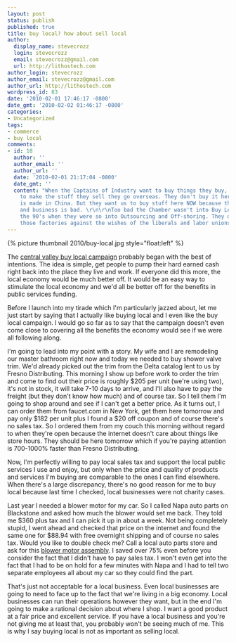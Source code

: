 ```yaml
---
layout: post
status: publish
published: true
title: buy local? how about sell local
author:
  display_name: stevecrozz
  login: stevecrozz
  email: stevecrozz@gmail.com
  url: http://lithostech.com
author_login: stevecrozz
author_email: stevecrozz@gmail.com
author_url: http://lithostech.com
wordpress_id: 83
date: '2010-02-01 17:46:17 -0800'
date_gmt: '2010-02-02 01:46:17 -0800'
categories:
- Uncategorized
tags:
- commerce
- buy local
comments:
- id: 18
  author: ''
  author_email: ''
  author_url: ''
  date: '2010-02-01 21:17:04 -0800'
  date_gmt: ''
  content: "When the Captains of Industry want to buy things they buy, like the labor
    to make the stuff they sell they go overseas. They don't buy it here. Everything
    is made in China. But they want us to buy stuff here NOW because they're hurting
    and business is bad. \r\n\r\nToo bad the Chamber wasn't into Buy Local back in
    the 90's when they were so into Outsourcing and Off-shoring. They dismantled all
    those factories against the wishes of the liberals and labor unions.     "
---
```

{% picture thumbnail 2010/buy-local.jpg style="float:left" %}

The [central valley buy local campaign](http://www.whyibuylocal.com/)
probably began with the best of intentions. The idea is simple, get
people to pump their hard earned cash right back into the place they
live and work. If everyone did this more, the local economy would be
much better off. It would be an easy way to stimulate the local economy
and we'd all be better off for the benefits in public services funding.

Before I launch into my tirade which I'm particularly jazzed about, let
me just start by saying that I actually like buying local and I even
like the buy local campaign. I would go so far as to say that the
campaign doesn't even come close to covering all the benefits the
economy would see if we were all following along.

<!--more-->

I'm going to lead into my point with a story. My wife and I are
remodeling our master bathroom right now and today we needed to buy
shower valve trim. We'd already picked out the trim from the Delta
catalog lent to us by Fresno Distributing. This morning I show up before
work to order the trim and come to find out their price is roughly $205
per unit (we're using two), it's not in stock, it will take 7-10 days to
arrive, and I'll also have to pay the freight (but they don't know how
much) and of course tax. So I tell them I'm going to shop around and see
if I can't get a better price. As it turns out, I can order them from
faucet.com in New York, get them here tomorrow and pay only $182 per
unit plus I found a $20 off coupon and of course there's no sales tax.
So I ordered them from my couch this morning without regard to when
they're open because the internet doesn't care about things like store
hours. They should be here tomorrow which if you're paying attention is
700-1000% faster than Fresno Distributing.

Now, I'm perfectly willing to pay local sales tax and support the local
public services I use and enjoy, but only when the price and quality of
products and services I'm buying are comparable to the ones I can find
elsewhere. When there's a large discrepancy, there's no good reason for
me to buy local because last time I checked, local businesses were not
charity cases.

Last year I needed a blower motor for my car. So I called Napa auto
parts on Blackstone and asked how much the blower would set me back.
They told me $360 plus tax and I can pick it up in about a week. Not
being completely stupid, I went ahead and checked that price on the
internet and found the same one for $88.94 with free overnight shipping
and of course no sales tax. Would you like to double check me? Call a
local auto parts store and ask for this [blower motor
assembly](http://www.rmeuropean.com/Part-Number/Blower-Motor-Assembly-__8A1820021_FEB_D18BD03A.aspx).
I saved over 75% even before you consider the fact that I didn't have to
pay sales tax. I won't even get into the fact that I had to be on hold
for a few minutes with Napa and I had to tell two separate employees all
about my car so they could find the part.

That's just not acceptable for a local business. Even local businesses
are going to need to face up to the fact that we're living in a big
economy. Local businesses can run their operations however they want,
but in the end I'm going to make a rational decision about where I shop.
I want a good product at a fair price and excellent service. If you have
a local business and you're not giving me at least that, you probably
won't be seeing much of me. This is why I say buying local is not as
important as selling local.

